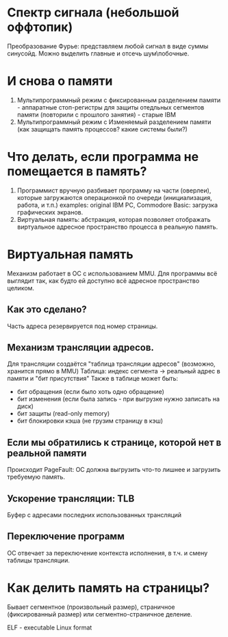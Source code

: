 # Спектр сигнала (небольшой оффтопик)

Преобразование Фурье: представляем любой сигнал в виде суммы синусойд.
Можно выделить главные и отсечь шум\побочные.

# И снова о памяти
1. Мультипрограммный режим с фиксированным разделением памяти - аппаратные стоп-регистры для защиты отедльных сегментов памяти (повторили с прошлого занятия) - старые IBM
2. Мультипрограммный режим с Изменяемый разделением памяти (как защищать память процессов? какие системы были?)

# Что делать, если программа не помещается в память?
1. Программист вручную разбивает программу на части (оверлеи), которые загружаются операционкой по очереди (инициализация, работа, и т.п.) examples: original IBM PC, Commodore Basic: загрузка графических экранов.
2. Виртуальная память: абстракция, которая позволяет отображать виртуальное адресное пространство процесса в реальную память.

# Виртуальная память
Механизм работает в ОС с использованием MMU.
Для программы всё выглядит так, как будто ей доступно всё адресное пространство целиком.
## Как это сделано?
Часть адреса резервируется под номер страницы.
## Механизм трансляции адресов.
Для трансляции создаётся "таблица трансляции адресов" (возможно, хранится прямо в MMU)
Таблица: индекс сегмента -> реальный адрес в памяти и "бит присутствия"
Также в таблице может быть: 
* бит обращения (если было хоть одно обращение)
* бит изменения (если была запись - при выгрузке нужно записать на диск)
* бит защиты (read-only memory)
* бит блокировки кэша (не грузим страницу в кэш)
## Если мы обратились к странице, которой нет в реальной памяти
Происходит PageFault: ОС должна выгрузить что-то лишнее и загрузить требуемую память.
## Ускорение трансляции: TLB
Буфер с адресами последних использованных трансляций
## Переключение программ
ОС отвечает за переключение контекста исполнения, в т.ч. и смену таблицы трансляции.

# Как делить память на страницы?
Бывает сегментное (произвольный размер), страничное (фиксированный размер) или сегментно-страничное деление.

ELF - executable Linux format
